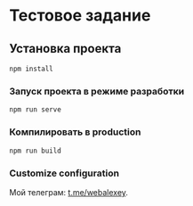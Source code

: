 # Тестовое задание

## Установка проекта

```
npm install
```

### Запуск проекта в режиме разработки

```
npm run serve
```

### Компилировать в production

```
npm run build
```

### Customize configuration

Мой телеграм: [t.me/webalexey](https://t.me/webalexey).
